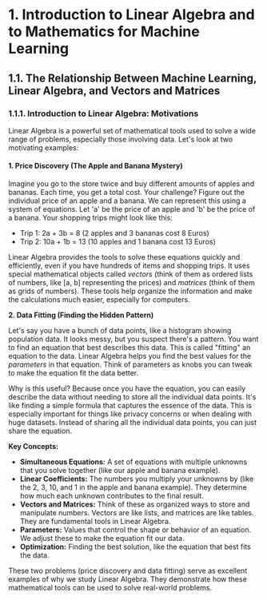 # 1. Introduction to Linear Algebra and to Mathematics for Machine Learning

## 1.1. The Relationship Between Machine Learning, Linear Algebra, and Vectors and Matrices

### 1.1.1. Introduction to Linear Algebra: Motivations

Linear Algebra is a powerful set of mathematical tools used to solve a wide range of problems, especially those involving data.  Let's look at two motivating examples:

#### 1. Price Discovery (The Apple and Banana Mystery)

Imagine you go to the store twice and buy different amounts of apples and bananas. Each time, you get a total cost. Your challenge? Figure out the individual price of an apple and a banana.  We can represent this using a system of equations. Let 'a' be the price of an apple and 'b' be the price of a banana. Your shopping trips might look like this:

*   Trip 1: 2a + 3b = 8 (2 apples and 3 bananas cost 8 Euros)
*   Trip 2: 10a + 1b = 13 (10 apples and 1 banana cost 13 Euros)

Linear Algebra provides the tools to solve these equations quickly and efficiently, even if you have hundreds of items and shopping trips. It uses special mathematical objects called *vectors* (think of them as ordered lists of numbers, like [a, b] representing the prices) and *matrices* (think of them as grids of numbers). These tools help organize the information and make the calculations much easier, especially for computers.

**2. Data Fitting (Finding the Hidden Pattern)**

Let's say you have a bunch of data points, like a histogram showing population data. It looks messy, but you suspect there's a pattern. You want to find an equation that best describes this data. This is called "fitting" an equation to the data. Linear Algebra helps you find the best values for the *parameters* in that equation. Think of parameters as knobs you can tweak to make the equation fit the data better.

Why is this useful? Because once you have the equation, you can easily describe the data without needing to store all the individual data points. It's like finding a simple formula that captures the essence of the data. This is especially important for things like privacy concerns or when dealing with huge datasets. Instead of sharing all the individual data points, you can just share the equation.

**Key Concepts:**

*   **Simultaneous Equations:** A set of equations with multiple unknowns that you solve together (like our apple and banana example).
*   **Linear Coefficients:** The numbers you multiply your unknowns by (like the 2, 3, 10, and 1 in the apple and banana example). They determine how much each unknown contributes to the final result.
*   **Vectors and Matrices:** Think of these as organized ways to store and manipulate numbers. Vectors are like lists, and matrices are like tables. They are fundamental tools in Linear Algebra.
*   **Parameters:** Values that control the shape or behavior of an equation. We adjust these to make the equation fit our data.
*   **Optimization:** Finding the best solution, like the equation that best fits the data.

These two problems (price discovery and data fitting) serve as excellent examples of why we study Linear Algebra. They demonstrate how these mathematical tools can be used to solve real-world problems.

